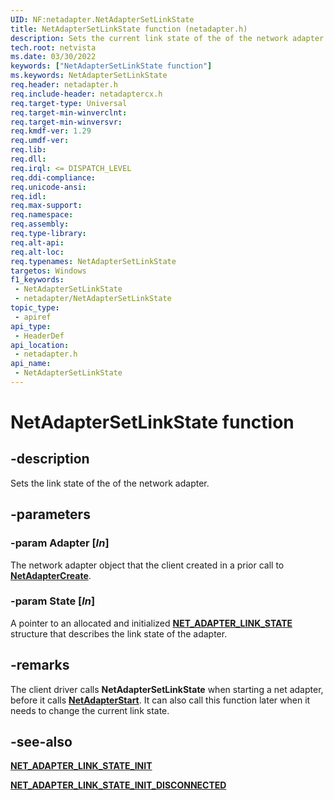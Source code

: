 ```yaml
---
UID: NF:netadapter.NetAdapterSetLinkState
title: NetAdapterSetLinkState function (netadapter.h)
description: Sets the current link state of the of the network adapter.
tech.root: netvista
ms.date: 03/30/2022
keywords: ["NetAdapterSetLinkState function"]
ms.keywords: NetAdapterSetLinkState
req.header: netadapter.h
req.include-header: netadaptercx.h
req.target-type: Universal
req.target-min-winverclnt: 
req.target-min-winversvr: 
req.kmdf-ver: 1.29
req.umdf-ver: 
req.lib: 
req.dll: 
req.irql: <= DISPATCH_LEVEL
req.ddi-compliance: 
req.unicode-ansi: 
req.idl: 
req.max-support: 
req.namespace: 
req.assembly: 
req.type-library: 
req.alt-api: 
req.alt-loc: 
req.typenames: NetAdapterSetLinkState
targetos: Windows
f1_keywords:
 - NetAdapterSetLinkState
 - netadapter/NetAdapterSetLinkState
topic_type:
 - apiref
api_type:
 - HeaderDef
api_location:
 - netadapter.h
api_name:
 - NetAdapterSetLinkState
---
```


# NetAdapterSetLinkState function


## -description

Sets the link state of the of the network adapter.

## -parameters

### -param Adapter [_In_]

The network adapter object that the client created in a prior call to [**NetAdapterCreate**](nf-netadapter-netadaptercreate.md).

### -param State [_In_]

A pointer to an allocated and initialized [**NET_ADAPTER_LINK_STATE**](ns-netadapter-_net_adapter_link_state.md) structure that describes the link state of the adapter.

## -remarks

The client driver calls **NetAdapterSetLinkState** when starting a net adapter, before it calls [**NetAdapterStart**](nf-netadapter-netadapterstart.md). It can also call this function later when it needs to change the current link state.

## -see-also

[**NET_ADAPTER_LINK_STATE_INIT**](nf-netadapter-net_adapter_link_state_init.md)

[**NET_ADAPTER_LINK_STATE_INIT_DISCONNECTED**](nf-netadapter-net_adapter_link_state_init_disconnected.md)

